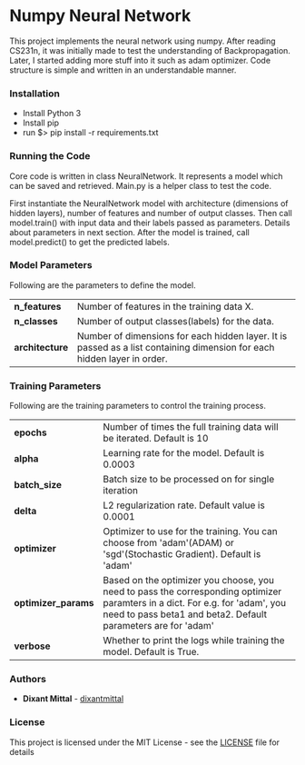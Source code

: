 # Numpy Neural Network
This project implements the neural network using numpy. 
After reading CS231n, it was initially made to test the understanding of Backpropagation.
Later, I started adding more stuff into it such as adam optimizer. 
Code structure is simple and written in an understandable manner.

### Installation

* Install Python 3
* Install pip
* run $> pip install -r requirements.txt

### Running the Code
Core code is written in class NeuralNetwork. 
It represents a model which can be saved and retrieved. 
Main.py is a helper class to test the code.

First instantiate the NeuralNetwork model with architecture (dimensions of hidden layers), number of features and number of output classes.
Then call model.train() with input data and their labels passed as parameters. Details about parameters in next section.
After the model is trained, call model.predict() to get the predicted labels.

### Model Parameters

Following are the parameters to define the model.
<table>
<tr>
    <td><b> n_features </b></td>
    <td> Number of features in the training data X. </td>
</tr>
<tr>
    <td><b> n_classes </b></td>
    <td> Number of output classes(labels) for the data. </td>
</tr>
<tr>
    <td><b> architecture </b></td>
    <td> Number of dimensions for each hidden layer. It is passed as a list containing dimension for each hidden layer in order.</td>
</tr>
</table>

### Training Parameters

Following are the training parameters to control the training process.
<table>
<tr>
    <td><b> epochs </b></td>
    <td> Number of times the full training data will be iterated. Default is 10 </td>
</tr>
<tr>
    <td><b> alpha </b></td>
    <td> Learning rate for the model. Default is 0.0003 </td>
</tr>
<tr>
    <td><b> batch_size </b></td>
    <td> Batch size to be processed on for single iteration </td>
</tr>
<tr>
    <td><b> delta </b></td>
    <td> L2 regularization rate. Default value is 0.0001 </td>
</tr>
<tr>
    <td><b> optimizer  </b></td>
    <td> Optimizer to use for the training. You can choose from 'adam'(ADAM) or 'sgd'(Stochastic Gradient). Default is 'adam' </td>
</tr>
<tr>
    <td><b> optimizer_params </b></td>
    <td> Based on the optimizer you choose, you need to pass the corresponding optimizer paramters in a dict. For e.g. for 'adam', you need to pass beta1 and beta2. Default parameters are for 'adam' </td>
</tr>
<tr>
    <td><b> verbose </b></td>
    <td> Whether to print the logs while training the model. Default is True. </td>
</tr>
</table>

### Authors

* **Dixant Mittal** - [dixantmittal](https://github.com/dixantmittal)

### License

This project is licensed under the MIT License - see the [LICENSE](LICENSE) file for details
